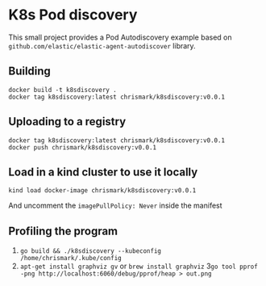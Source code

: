 # K8s Pod discovery

This small project provides a Pod Autodiscovery example based on
`github.com/elastic/elastic-agent-autodiscover` library. 


## Building
```
docker build -t k8sdiscovery .
docker tag k8sdiscovery:latest chrismark/k8sdiscovery:v0.0.1
```

## Uploading to a registry
```
docker tag k8sdiscovery:latest chrismark/k8sdiscovery:v0.0.1
docker push chrismark/k8sdiscovery:v0.0.1
```

## Load in a kind cluster to use it locally
```
kind load docker-image chrismark/k8sdiscovery:v0.0.1
```
And uncomment the `imagePullPolicy: Never` inside the manifest


## Profiling the program

1. `go build && ./k8sdiscovery --kubeconfig /home/chrismark/.kube/config`
2. `apt-get install graphviz gv` or `brew install graphviz` 
3`go tool pprof -png http://localhost:6060/debug/pprof/heap > out.png`